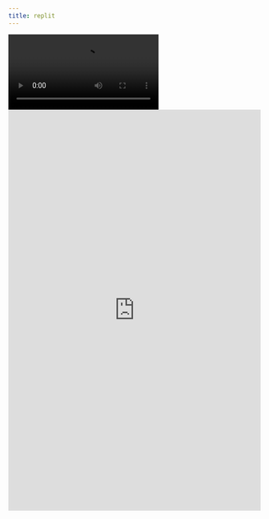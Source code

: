 ```yaml
---
title: replit
---
```

  <div id="video_wrapper">
    <video autoplay loop>
        <source src="https://drive.google.com/uc?export=view&id=1kAw4XIS3JH_cpTHGMRsV0mwl7dcFz2wq" type="video/mp4">
    </video>
  </div>

<center><iframe frameborder="0" width="100%" height="800px" src="https://replit.com/@TianbinLiu/Tianbin-Github?lite=true"></center>
